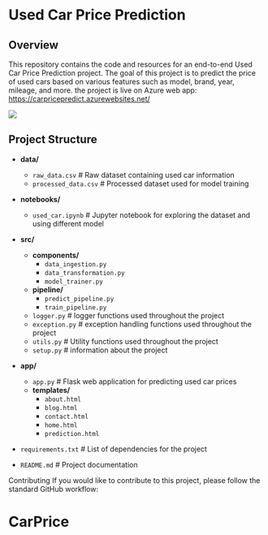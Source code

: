 # Used Car Price Prediction

## Overview

This repository contains the code and resources for an end-to-end Used Car Price Prediction project. The goal of this project is to predict the price of used cars based on various features such as model, brand, year, mileage, and more.
the project is live on Azure web app: https://carpricepredict.azurewebsites.net/


<img src="https://drive.google.com/file/d/1gc8Y_MnAjF7z74YBkkpGmE3gQkXEjfPs/view?usp=sharing">

## Project Structure

- **data/**
  - `raw_data.csv`          # Raw dataset containing used car information
  - `processed_data.csv`    # Processed dataset used for model training

- **notebooks/**
  - `used_car.ipynb`  # Jupyter notebook for exploring the dataset and using different model

- **src/**
  - **components/**
     - `data_ingestion.py`
     - `data_transformation.py`
     - `model_trainer.py`
   - **pipeline/**
     - `predict_pipeline.py`
     - `train_pipeline.py`
  - `logger.py`  # logger functions used throughout the project
  - `exception.py`  # exception handling functions used throughout the project
  - `utils.py`  # Utility functions used throughout the project
  - `setup.py`  # information about the project

- **app/**
  - `app.py`  # Flask web application for predicting used car prices
  - **templates/**
    - `about.html`
    - `blog.html`
    - `contact.html`
    - `home.html`
    - `prediction.html`


- `requirements.txt`  # List of dependencies for the project
- `README.md`  # Project documentation

Contributing
If you would like to contribute to this project, please follow the standard GitHub workflow:
# CarPrice
